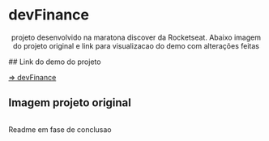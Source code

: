 # devFinance
<p align="center">projeto desenvolvido na maratona discover da Rocketseat. Abaixo imagem do projeto original e link para visualizacao do demo com alterações feitas</p>
## Link do demo do projeto

<a href="https://devfinance-eosin.vercel.app/?#"> => devFinance</a>

## Imagem projeto original
<img src=""/>
<p>Readme em fase de conclusao</p>
